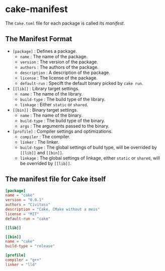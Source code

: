 # cake-manifest

The `Cake.toml` file for each package is called its *manifest*.

## The Manifest Format

- `[package]` : Defines a package.
    - `name` : The name of the package.
    - `version` : The version of the package.
    - `authors` : The authors of the package.
    - `description` : A description of the package.
    - `license` : The license of the package.
    - `default-run` : Specift the default binary picked by `cake run`.
- `[[lib]]` : Library target settings.
    - `name` : The name of the library.
    - `build-type` : The build type of the library.
    - `linkage` : Either `static` or `shared`.
- `[[bin]]` : Binary target settings.
    - `name` : The name of the binary.
    - `build-type` : The build type of the binary.
    - `args` : The arguments passed to the binary.
- `[profile]` : Compiler settings and optimizations.
    - `compiler` : The compiler.
    - `linker` : The linker.
    - `build-type` : The global settings of build type, will be overrided by `[[lib]]` and `[[bin]]`.
    - `linkage` : The global settings of linkage, either `static` or `shared`, will be overrided by `[[lib]]`.

## The manifest file for Cake itself

```toml
[package]
name = "cake"
version = "0.0.1"
authors = "Civitasv"
description = "Cake, CMake without a mess"
license = "MIT"
default-run = "cake"

[[lib]]

[[bin]]
name = "cake"
build-type = "release"

[profile]
compiler = "g++"
linker = "lld"
```

